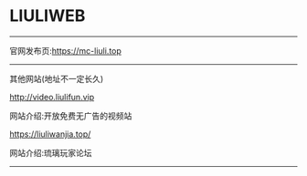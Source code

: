 # LIULIWEB

____________________________________________________________________

官网发布页:https://mc-liuli.top

____________________________________________________________________

其他网站(地址不一定长久)

http://video.liulifun.vip

网站介绍:开放免费无广告的视频站


https://liuliwanjia.top/

网站介绍:琉璃玩家论坛

____________________________________________________________________
